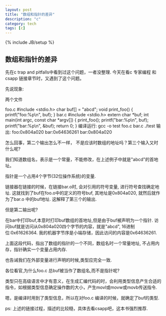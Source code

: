 ```yaml
---
layout: post
title: "数组和指针的差异"
description: "c"
category: tech
tags: [c]
---
```

{% include JB/setup %}


数组和指针的差异
----------------

先在c trap and pitfalls中看到过这个问题，一者没整理.
今天在看c 专家编程 和csapp 链接章节时，又遇到了这个问题。

先说现象:

两个文件

foo.c
    #include <stdio.h>
    char buf[] = "abcd";
    void print_foo()
    {
        printf("foo:%p\n", buf);
    }
bar.c
    #include <stdio.h>
    extern char *buf;
    int main(int argc, const char *argv[])
    {
        print_foo();
        printf("bar:%p\n", buf);
        printf("bar:%p\n", &buf);
        return 0;
    }
编译运行:
    gcc -o test  foo.c bar.c 
    ./test
输出:
    foo:0x804a020
    bar:0x64636261
    bar:0x804a020

怎么回事，第二个输出怎么不一样， 不是应该时数组的地址吗？第三个输入又时什么呢?

我们知道数组名，表示是一个常量，不能修改，在上述例子中就是"abcd"的首地址。

指针是一个占用4个字节(32位操作系统)的变量.

链接器在链接的时候，在链接bar.o时, 会对引用的符号变量, 进行符号查找确定地址.
这就找到了buf在foo.o中的定义的符号buf, 其地址是0x804a020, 就然后就作为了bar.o 中的buf地址.
这解释了第三个的输出.

但是第二输出呢?

在bar中打印buf,本意时打印buf数组的首地址,但是由于buf被声明为一个指针.
访问buf就是访问从0x804a020四个字节的内容，就是"abcd", 16进制位:0x61626364.
我的机器字节序是小端存储，因此访问的内容是0x64636261.

上面这段代码，指出了数组的指针的一个不同，数组名时一个常量地址, 不占用内存，指针确实一个变量占用内存.

也告诫我们在外部变量进行声明的时候,类型应完全一致.

各位看官,为什么foo.c 总buf被当作了数组名,而不是指针呢?

类型只在高级语言中才有意义，在生成汇编代码的时，会利用类型信息产生合适的指令，如根据类型信息确定操作数的大小，产生movl或movw或movb传送指令.

嗯，是编译时用到了类型信息，所以在对foo.c 编译的时候，就确定了buf的类型.

ps: 上述的链接过程，描述的比较糙，具体去看csapp吧，这本书强烈推荐.

